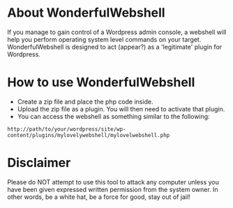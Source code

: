 # About WonderfulWebshell
If you manage to gain control of a Wordpress admin console, a webshell will help you perform operating system level commands on your target.  WonderfulWebshell is designed to act (appear?) as a 'legitimate' plugin for Wordpress.
# How to use WonderfulWebshell
- Create a zip file and place the php code inside.
- Upload the zip file as a plugin.  You will then need to activate that plugin.
- You can access the webshell as something similar to the following:

```
http://path/to/your/wordpress/site/wp-content/plugins/mylovelywebshell/mylovelwebshell.php
```

# Disclaimer
Please do NOT attempt to use this tool to attack any computer unless you have been given expressed written permission from the system owner.  In other words, be a white hat, be a force for good, stay out of jail!
